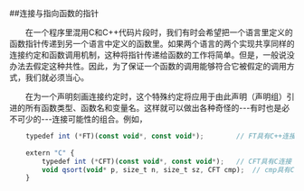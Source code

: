 ##连接与指向函数的指针

&emsp;&emsp;在一个程序里混用C和C++代码片段时，我们有时会希望把一个语言里定义的函数指针传递到另一个语言中定义的函数里。如果两个语言的两个实现共享同样的连接约定和函数调用机制，这种将指针传递给函数的工作将简单。但是，一般说没办法去假定这种共性。因此，为了保证一个函数的调用能够符合它被假定的调用方式，我们就必须当心。

&emsp;&emsp;在为一个声明刻画连接约定时，这个特殊约定将应用于由此声明（声明组）引进的所有函数类型、函数名和变量名。这样就可以做出各种奇怪的---有时也是必不可少的---连接可能性的组合。例如，

```javascript
    typedef int (*FT)(const void*, const void*);        // FT具有C++连接
    
    extern "C" {
        typedef int (*CFT)(const void*, const void*);   // CFT具有C连接
        void qsort(void* p, size_t n, size_t sz, CFT cmp);  // cmp具有C连接
    }
```